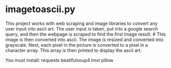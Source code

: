 # imagetoascii.py

This project works with web scraping and image libraries to convert any user input into ascii art. The user input is taken, put into a google search query, and then the webpage is scraped to find the first image result.  # This image is then converted into ascii. The image is resized and converted into grayscale. Next, each pixel in the picture is converted to a pixel in a character array. This array is then printed to display the ascii art. 

You must install:
    requests 
    beatifulsoup4
    lmxl
    pillow

